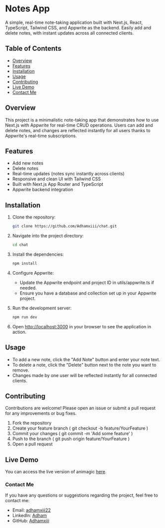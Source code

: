 # Notes App

A simple, real-time note-taking application built with Next.js, React, TypeScript, Tailwind CSS, and Appwrite as the backend. Easily add and delete notes, with instant updates across all connected clients.

## Table of Contents

- [Overview](#overview)
- [Features](#features)
- [Installation](#installation)
- [Usage](#usage)
- [Contributing](#contributing)
- [Live Demo](#live-demo)
- [Contact Me](#contact-me)

## Overview

This project is a minimalistic note-taking app that demonstrates how to use Next.js with Appwrite for real-time CRUD operations. Users can add and delete notes, and changes are reflected instantly for all users thanks to Appwrite's real-time subscriptions.

## Features

- Add new notes
- Delete notes
- Real-time updates (notes sync instantly across clients)
- Responsive and clean UI with Tailwind CSS
- Built with Next.js App Router and TypeScript
- Appwrite backend integration

## Installation

1. Clone the repository:

   ```bash
   git clone https://github.com/Adhamxiii/chat.git
   ```

2. Navigate into the project directory:

   ```bash
   cd chat
   ```

3. Install the dependencies:

   ```bash
   npm install
   ```

4. Configure Appwrite:

    - Update the Appwrite endpoint and project ID in utils/appwrite.ts if needed.
    - Ensure you have a database and collection set up in your Appwrite project.

5. Run the development server:

   ```bash
   npm run dev
   ```

6. Open [http://localhost:3000](http://localhost:3000) in your browser to see the application in action.

## Usage

- To add a new note, click the "Add Note" button and enter your note text.
- To delete a note, click the "Delete" button next to the note you want to remove.
- Changes made by one user will be reflected instantly for all connected clients.

## Contributing

Contributions are welcome! Please open an issue or submit a pull request for any improvements or bug fixes.

1. Fork the repository
2. Create your feature branch ( git checkout -b feature/YourFeature )
3. Commit your changes ( git commit -m 'Add some feature' )
4. Push to the branch ( git push origin feature/YourFeature )
5. Open a pull request

## Live Demo

You can access the live version of animagic [here](https://doit-khaki.vercel.app/).

### Contact Me

If you have any questions or suggestions regarding the project, feel free to contact me:

- Email: [adhamxiii22](mailto:adhamxiii22@gmail.com)
- LinkedIn: [Adham](https://www.linkedin.com/in/adhamnasser/)
- GitHub: [Adhamxiii](https://github.com/Adhamxiii)